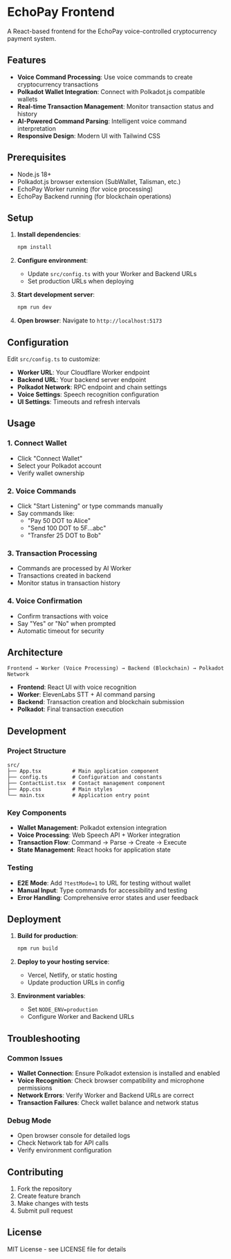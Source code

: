 # EchoPay Frontend

A React-based frontend for the EchoPay voice-controlled cryptocurrency payment system.

## Features

- **Voice Command Processing**: Use voice commands to create cryptocurrency transactions
- **Polkadot Wallet Integration**: Connect with Polkadot.js compatible wallets
- **Real-time Transaction Management**: Monitor transaction status and history
- **AI-Powered Command Parsing**: Intelligent voice command interpretation
- **Responsive Design**: Modern UI with Tailwind CSS

## Prerequisites

- Node.js 18+ 
- Polkadot.js browser extension (SubWallet, Talisman, etc.)
- EchoPay Worker running (for voice processing)
- EchoPay Backend running (for blockchain operations)

## Setup

1. **Install dependencies**:
   ```bash
   npm install
   ```

2. **Configure environment**:
   - Update `src/config.ts` with your Worker and Backend URLs
   - Set production URLs when deploying

3. **Start development server**:
   ```bash
   npm run dev
   ```

4. **Open browser**:
   Navigate to `http://localhost:5173`

## Configuration

Edit `src/config.ts` to customize:

- **Worker URL**: Your Cloudflare Worker endpoint
- **Backend URL**: Your backend server endpoint  
- **Polkadot Network**: RPC endpoint and chain settings
- **Voice Settings**: Speech recognition configuration
- **UI Settings**: Timeouts and refresh intervals

## Usage

### 1. Connect Wallet
- Click "Connect Wallet" 
- Select your Polkadot account
- Verify wallet ownership

### 2. Voice Commands
- Click "Start Listening" or type commands manually
- Say commands like:
  - "Pay 50 DOT to Alice"
  - "Send 100 DOT to 5F...abc"
  - "Transfer 25 DOT to Bob"

### 3. Transaction Processing
- Commands are processed by AI Worker
- Transactions created in backend
- Monitor status in transaction history

### 4. Voice Confirmation
- Confirm transactions with voice
- Say "Yes" or "No" when prompted
- Automatic timeout for security

## Architecture

```
Frontend → Worker (Voice Processing) → Backend (Blockchain) → Polkadot Network
```

- **Frontend**: React UI with voice recognition
- **Worker**: ElevenLabs STT + AI command parsing
- **Backend**: Transaction creation and blockchain submission
- **Polkadot**: Final transaction execution

## Development

### Project Structure
```
src/
├── App.tsx          # Main application component
├── config.ts        # Configuration and constants
├── ContactList.tsx  # Contact management component
├── App.css          # Main styles
└── main.tsx         # Application entry point
```

### Key Components
- **Wallet Management**: Polkadot extension integration
- **Voice Processing**: Web Speech API + Worker integration
- **Transaction Flow**: Command → Parse → Create → Execute
- **State Management**: React hooks for application state

### Testing
- **E2E Mode**: Add `?testMode=1` to URL for testing without wallet
- **Manual Input**: Type commands for accessibility and testing
- **Error Handling**: Comprehensive error states and user feedback

## Deployment

1. **Build for production**:
   ```bash
   npm run build
   ```

2. **Deploy to your hosting service**:
   - Vercel, Netlify, or static hosting
   - Update production URLs in config

3. **Environment variables**:
   - Set `NODE_ENV=production`
   - Configure Worker and Backend URLs

## Troubleshooting

### Common Issues
- **Wallet Connection**: Ensure Polkadot extension is installed and enabled
- **Voice Recognition**: Check browser compatibility and microphone permissions
- **Network Errors**: Verify Worker and Backend URLs are correct
- **Transaction Failures**: Check wallet balance and network status

### Debug Mode
- Open browser console for detailed logs
- Check Network tab for API calls
- Verify environment configuration

## Contributing

1. Fork the repository
2. Create feature branch
3. Make changes with tests
4. Submit pull request

## License

MIT License - see LICENSE file for details

